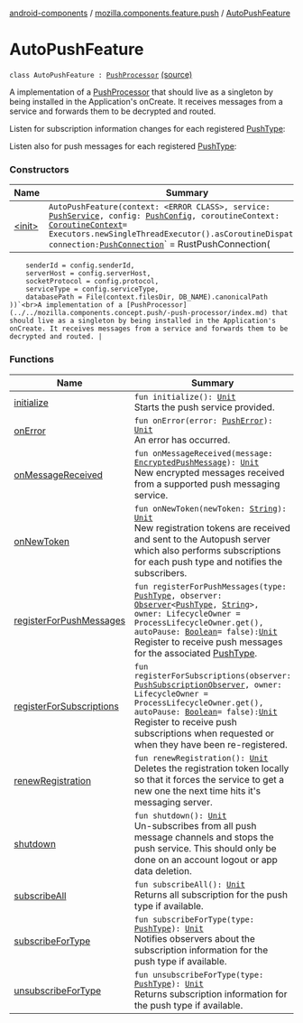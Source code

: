 [android-components](../../index.md) / [mozilla.components.feature.push](../index.md) / [AutoPushFeature](./index.md)

# AutoPushFeature

`class AutoPushFeature : `[`PushProcessor`](../../mozilla.components.concept.push/-push-processor/index.md) [(source)](https://github.com/mozilla-mobile/android-components/blob/master/components/feature/push/src/main/java/mozilla/components/feature/push/AutoPushFeature.kt#L65)

A implementation of a [PushProcessor](../../mozilla.components.concept.push/-push-processor/index.md) that should live as a singleton by being installed
in the Application's onCreate. It receives messages from a service and forwards them
to be decrypted and routed.

Listen for subscription information changes for each registered [PushType](../-push-type/index.md):

Listen also for push messages for each registered [PushType](../-push-type/index.md):

### Constructors

| Name | Summary |
|---|---|
| [&lt;init&gt;](-init-.md) | `AutoPushFeature(context: <ERROR CLASS>, service: `[`PushService`](../../mozilla.components.concept.push/-push-service/index.md)`, config: `[`PushConfig`](../-push-config/index.md)`, coroutineContext: `[`CoroutineContext`](https://kotlinlang.org/api/latest/jvm/stdlib/kotlin.coroutines/-coroutine-context/index.html)` = Executors.newSingleThreadExecutor().asCoroutineDispatcher(), connection: `[`PushConnection`](../-push-connection/index.md)` = RustPushConnection(
        senderId = config.senderId,
        serverHost = config.serverHost,
        socketProtocol = config.protocol,
        serviceType = config.serviceType,
        databasePath = File(context.filesDir, DB_NAME).canonicalPath
    ))`<br>A implementation of a [PushProcessor](../../mozilla.components.concept.push/-push-processor/index.md) that should live as a singleton by being installed in the Application's onCreate. It receives messages from a service and forwards them to be decrypted and routed. |

### Functions

| Name | Summary |
|---|---|
| [initialize](initialize.md) | `fun initialize(): `[`Unit`](https://kotlinlang.org/api/latest/jvm/stdlib/kotlin/-unit/index.html)<br>Starts the push service provided. |
| [onError](on-error.md) | `fun onError(error: `[`PushError`](../../mozilla.components.concept.push/-push-error/index.md)`): `[`Unit`](https://kotlinlang.org/api/latest/jvm/stdlib/kotlin/-unit/index.html)<br>An error has occurred. |
| [onMessageReceived](on-message-received.md) | `fun onMessageReceived(message: `[`EncryptedPushMessage`](../../mozilla.components.concept.push/-encrypted-push-message/index.md)`): `[`Unit`](https://kotlinlang.org/api/latest/jvm/stdlib/kotlin/-unit/index.html)<br>New encrypted messages received from a supported push messaging service. |
| [onNewToken](on-new-token.md) | `fun onNewToken(newToken: `[`String`](https://kotlinlang.org/api/latest/jvm/stdlib/kotlin/-string/index.html)`): `[`Unit`](https://kotlinlang.org/api/latest/jvm/stdlib/kotlin/-unit/index.html)<br>New registration tokens are received and sent to the Autopush server which also performs subscriptions for each push type and notifies the subscribers. |
| [registerForPushMessages](register-for-push-messages.md) | `fun registerForPushMessages(type: `[`PushType`](../-push-type/index.md)`, observer: `[`Observer`](../../mozilla.components.concept.push/-bus/-observer/index.md)`<`[`PushType`](../-push-type/index.md)`, `[`String`](https://kotlinlang.org/api/latest/jvm/stdlib/kotlin/-string/index.html)`>, owner: LifecycleOwner = ProcessLifecycleOwner.get(), autoPause: `[`Boolean`](https://kotlinlang.org/api/latest/jvm/stdlib/kotlin/-boolean/index.html)` = false): `[`Unit`](https://kotlinlang.org/api/latest/jvm/stdlib/kotlin/-unit/index.html)<br>Register to receive push messages for the associated [PushType](../-push-type/index.md). |
| [registerForSubscriptions](register-for-subscriptions.md) | `fun registerForSubscriptions(observer: `[`PushSubscriptionObserver`](../-push-subscription-observer/index.md)`, owner: LifecycleOwner = ProcessLifecycleOwner.get(), autoPause: `[`Boolean`](https://kotlinlang.org/api/latest/jvm/stdlib/kotlin/-boolean/index.html)` = false): `[`Unit`](https://kotlinlang.org/api/latest/jvm/stdlib/kotlin/-unit/index.html)<br>Register to receive push subscriptions when requested or when they have been re-registered. |
| [renewRegistration](renew-registration.md) | `fun renewRegistration(): `[`Unit`](https://kotlinlang.org/api/latest/jvm/stdlib/kotlin/-unit/index.html)<br>Deletes the registration token locally so that it forces the service to get a new one the next time hits it's messaging server. |
| [shutdown](shutdown.md) | `fun shutdown(): `[`Unit`](https://kotlinlang.org/api/latest/jvm/stdlib/kotlin/-unit/index.html)<br>Un-subscribes from all push message channels and stops the push service. This should only be done on an account logout or app data deletion. |
| [subscribeAll](subscribe-all.md) | `fun subscribeAll(): `[`Unit`](https://kotlinlang.org/api/latest/jvm/stdlib/kotlin/-unit/index.html)<br>Returns all subscription for the push type if available. |
| [subscribeForType](subscribe-for-type.md) | `fun subscribeForType(type: `[`PushType`](../-push-type/index.md)`): `[`Unit`](https://kotlinlang.org/api/latest/jvm/stdlib/kotlin/-unit/index.html)<br>Notifies observers about the subscription information for the push type if available. |
| [unsubscribeForType](unsubscribe-for-type.md) | `fun unsubscribeForType(type: `[`PushType`](../-push-type/index.md)`): `[`Unit`](https://kotlinlang.org/api/latest/jvm/stdlib/kotlin/-unit/index.html)<br>Returns subscription information for the push type if available. |
